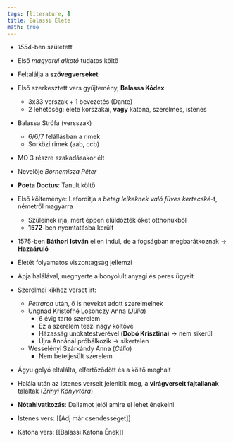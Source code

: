 ```yaml
---
tags: [literature, ] 
title: Balassi Élete
math: true
---
```

- _1554_-ben született
- Első _magyarul alkotó_ tudatos költő
- Feltalálja a __szövegverseket__ 
- Első szerkesztett vers gyűjtemény, __Balassa Kódex__
	- 3x33 verszak + 1 bevezetés (Dante)
	- 2 lehetőség: élete korszakai, __vagy__ katona, szerelmes, istenes
- Balassa Strófa (versszak)
	- 6/6/7 felállásban a rimek
	- Sorközi rimek (aab, ccb)

- MO 3 részre szakadásakor élt
- Nevelője _Bornemisza Péter_
- __Poeta Doctus__: Tanult költő
- Első költeménye: Leforditja a _beteg lelkeknek való füves kertecské_-t, németről magyarra
	- Szüleinek irja, mert éppen elüldözték őket otthonukból
	- __1572__-ben nyomtatásba került
- 1575-ben __Báthori István__ ellen indul, de a fogságban megbarátkoznak -> __Hazaáruló__
- Életét folyamatos viszontagság jellemzi
- Apja halálával, megnyerte a bonyolult anyagi és peres ügyeit

- Szerelmei kikhez verset irt:
	- _Petrarca_ után, ő is neveket adott szerelmeinek
	- Ungnád Kristófné Losonczy Anna (_Júlia_)
		- 6 évig tartó szerelem
		- Ez a szerelem teszi nagy költővé
		- Házasság unokatestvérével (__Dobó Krisztina__) -> nem sikerül
		- Újra Annánál próbálkozik -> sikertelen
	- Wesselényi Szárkándy Anna (_Célia_)
		- Nem beteljesült szerelem
- Ágyu golyó eltalálta, elfertőződött és a költő meghalt
- Halála után az istenes verseit jelenitik meg, a __virágverseit fajtallanak__ találták (_Zrinyi Könyvtára_)
- __Nótahivatkozás__: Dallamot jelöl amire el lehet énekelni
- Istenes vers: [[Adj már csendességet]]
- Katona vers: [[Balassi Katona Ének]]

 